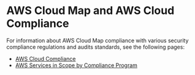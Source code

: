 # AWS Cloud Map and AWS Cloud Compliance<a name="compliance"></a>

For information about AWS Cloud Map compliance with various security compliance regulations and audits standards, see the following pages:
+ [AWS Cloud Compliance](http://aws.amazon.com/compliance/)
+ [AWS Services in Scope by Compliance Program](http://aws.amazon.com/compliance/services-in-scope/)